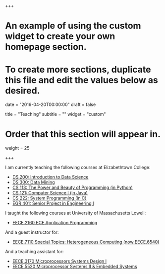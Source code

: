 +++
# An example of using the custom widget to create your own homepage section.
# To create more sections, duplicate this file and edit the values below as desired.

date = "2016-04-20T00:00:00"
draft = false

title = "Teaching"
subtitle = ""
widget = "custom"

# Order that this section will appear in.
weight = 25

+++

I am currently teaching the following courses at Elizabethtown College:
- [DS 200: Introduction to Data Science](https://catalog.etown.edu/preview_program.php?catoid=20&poid=2231&returnto=1014#)
- [DS 300: Data Mining](https://catalog.etown.edu/preview_program.php?catoid=20&poid=2231&returnto=1014#)
- [CS 113: The Power and Beauty of Programming (in Python)](https://catalog.etown.edu/preview_program.php?catoid=20&poid=2129&returnto=1014)
- [CS 121: Computer Science I (in Java)](https://catalog.etown.edu/preview_program.php?catoid=20&poid=2231&returnto=1014#)
- [CS 222: System Programming (in C)](https://catalog.etown.edu/preview_program.php?catoid=20&poid=2129&returnto=1014)
- [EGR 401: Senior Project in Engineering I](https://catalog.etown.edu/preview_program.php?catoid=20&poid=2128&returnto=1014#)

I taught the following courses at University of Massachusetts Lowell:

- [EECE.2160 ECE Application Programming](https://www.uml.edu/catalog/courses/EECE/2160)

And a guest instructor for:

- [EECE.7110 Special Topics: Heterogeneous Computing (now EECE.6540)](https://www.uml.edu/catalog/courses/EECE/6540)

And a teaching assistant for:

- [EECE.3170 Microprocessors Systems Design I](https://www.uml.edu/catalog/courses/EECE/3170)
- [EECE.5520 Microprocessor Systems II & Embedded Systems](https://www.uml.edu/catalog/courses/EECE/5520)
